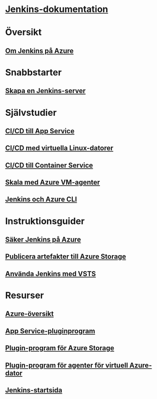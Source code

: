 # [Jenkins-dokumentation](index.md)
# Översikt
## [Om Jenkins på Azure](overview.md)
# Snabbstarter
## [Skapa en Jenkins-server](/azure/jenkins/install-jenkins-solution-template)
# Självstudier
## [CI/CD till App Service](/azure/jenkins/java-deploy-webapp-tutorial)
## [CI/CD med virtuella Linux-datorer](/azure/virtual-machines/linux/tutorial-jenkins-github-docker-cicd)
## [CI/CD till Container Service](/azure/container-service/container-service-kubernetes-jenkins)
## [Skala med Azure VM-agenter](/azure/jenkins/jenkins-azure-vm-agents)
## [Jenkins och Azure CLI](/azure/jenkins/execute-cli-jenkins-pipeline)
# Instruktionsguider
## [Säker Jenkins på Azure](https://jenkins.io/blog/2017/04/20/secure-jenkins-on-azure/)
## [Publicera artefakter till Azure Storage](/azure/storage/common/storage-java-jenkins-continuous-integration-solution)
## [Använda Jenkins med VSTS](https://www.visualstudio.com/en-us/docs/build/apps/jenkins/build-deploy-jenkins)
# Resurser
## [Azure-översikt](https://azure.microsoft.com/roadmap/)
## [App Service-pluginprogram](https://plugins.jenkins.io/azure-app-service)
## [Plugin-program för Azure Storage](https://plugins.jenkins.io/windows-azure-storage)
## [Plugin-program för agenter för virtuell Azure-dator](https://plugins.jenkins.io/azure-vm-agents)
## [Jenkins-startsida](https://jenkins.io/)
